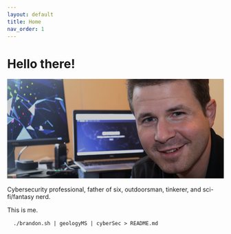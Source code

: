 ```yaml
---
layout: default
title: Home
nav_order: 1
---
```


# Hello there!

![Hello there!](/assets/images/self-portrait.jpg)

Cybersecurity professional, father of six, outdoorsman, tinkerer, and sci-fi/fantasy nerd.

This is me.

<pre><code><span style="color:rgba(255, 255, 255, 0.5)">$</span> ./brandon.sh | geologyMS | cyberSec > README.md</code></pre>
